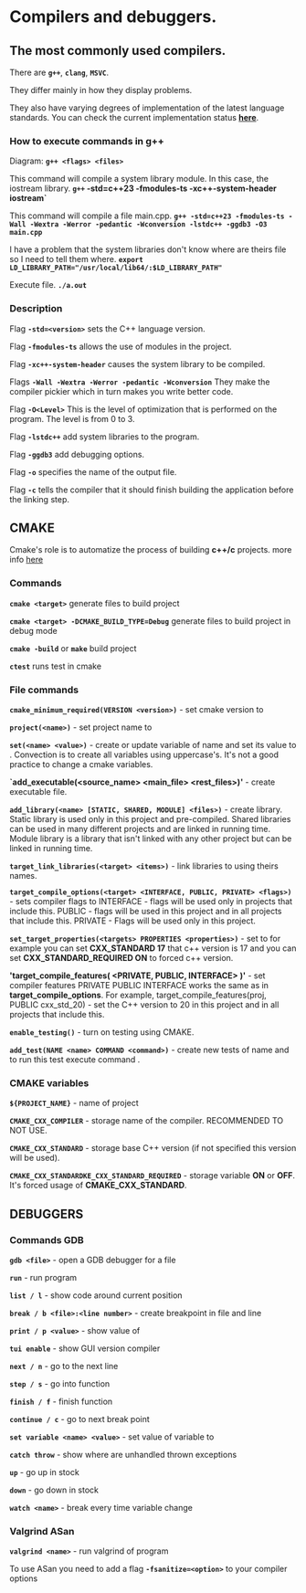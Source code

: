 # Compilers and debuggers.

## The most commonly used compilers.

There are **`g++`**, **`clang`**, **`MSVC`**.

They differ mainly in how they display problems.

They also have varying degrees of implementation of the latest language standards. You can check the current implementation status [**here**](https://en.cppreference.com/w/cpp/compiler_support).

### How to execute commands in g++

Diagram:
**`g++ <flags> <files>`**

This command will compile a system library module. In this case, the iostream library.
**`g++` -std=c++23 -fmodules-ts -xc++-system-header iostream`**

This command will compile a file main.cpp.
**`g++ -std=c++23 -fmodules-ts -Wall -Wextra -Werror -pedantic -Wconversion -lstdc++ -ggdb3 -O3 main.cpp`**

I have a problem that the system libraries don't know where are theirs file so I need to tell them where.
**`export LD_LIBRARY_PATH="/usr/local/lib64/:$LD_LIBRARY_PATH"`**

Execute file.
**`./a.out`**

### Description

Flag 
**`-std=<version>`** 
sets the C++ language version.

Flag 
**`-fmodules-ts`** 
allows the use of modules in the project.

Flag 
**`-xc++-system-header`** 
causes the system library to be compiled.

Flags 
**`-Wall -Wextra -Werror -pedantic -Wconversion`** 
They make the compiler pickier which in turn makes you write better code.

Flag 
**`-O<Level>`** 
This is the level of optimization that is performed on the program. The level is from 0 to 3.
 
Flag 
**`-lstdc++`** 
add system libraries to the program.

Flag 
**`-ggdb3`** 
add debugging options.

Flag
**`-o`** 
specifies the name of the output file.

Flag
**`-c`** 
tells the compiler that it should finish building the application before the linking step.

## CMAKE

Cmake's role is to automatize the process of building **c++/c** projects. 
more info [here](https://cmake.org/cmake/help/latest/manual/cmake-commands.7.html#id4)

### Commands

**`cmake <target>`** generate files to build project

**`cmake <target> -DCMAKE_BUILD_TYPE=Debug`** generate files to build project in debug mode

**`cmake -build`** or **`make`** build project

**`ctest`** runs test in cmake

### File commands

**`cmake_minimum_required(VERSION <version>)`** - set cmake version to <version>

**`project(<name>)`** - set project name to <name>

**`set(<name> <value>)`** - create or update variable of name <name> and set its value to <value>. Convection is to create all variables using uppercase's. It's not a good practice to change a cmake variables.

**`add_executable(<source_name> <main_file> <rest_files>)'** - create executable file.

**`add_library(<name> [STATIC, SHARED, MODULE] <files>)`** - create library. 
Static library is used only in this project and pre-compiled.
Shared libraries can be used in many different projects and are linked in running time.
Module library is a library that isn't linked with any other project but can be linked in running time.

**`target_link_libraries(<target> <items>)`** - link libraries <items> to <target> using theirs names.

**`target_compile_options(<target> <INTERFACE, PUBLIC, PRIVATE> <flags>)`** - sets compiler flags to <target>
INTERFACE - flags will be used only in projects that include this.
PUBLIC - flags will be used in this project and in all projects that include this.
PRIVATE - Flags will be used only in this project.

**`set_target_properties(<targets> PROPERTIES <properties>)`** - set <properties> to <targets> for example
you can set **CXX_STANDARD 17** that c++ version is 17
and you can set **CXX_STANDARD_REQUIRED ON** to forced c++ version.

**'target_compile_features(<target> <PRIVATE, PUBLIC, INTERFACE> <feature>)'** - set compiler features PRIVATE PUBLIC INTERFACE works the same as in **target_compile_options**. For example, target_compile_features(proj, PUBLIC cxx_std_20) - set the C++ version to 20 in this project and in all projects that include this.

**`enable_testing()`** - turn on testing using CMAKE.

**`add_test(NAME <name> COMMAND <command>)`** - create new tests of name <name> and to run this test execute command <command>.

### CMAKE variables

**`${PROJECT_NAME}`** - name of project

**`CMAKE_CXX_COMPILER`** - storage name of the compiler. RECOMMENDED TO NOT USE.

**`CMAKE_CXX_STANDARD`** - storage base C++ version (if not specified this version will be used).

**`CMAKE_CXX_STANDARDKE_CXX_STANDARD_REQUIRED`** - storage variable **ON** or **OFF**. It's forced usage of **CMAKE_CXX_STANDARD**.

## DEBUGGERS

### Commands GDB

**`gdb <file>`** - open a GDB debugger for a file

**`run`** - run program

**`list / l`** - show code around current position

**`break / b <file>:<line number>`** - create breakpoint in file and line

**`print / p <value>`** - show value of <value>

**`tui enable`** - show GUI version compiler

**`next / n`** - go to the next line

**`step / s`** - go into function

**`finish / f`** - finish function 

**`continue / c`** - go to next break point

**`set variable <name> <value>`** - set value of variable <name> to <value>

**`catch throw`** - show where are unhandled thrown exceptions

**`up`** - go up in stock

**`down`** - go down in stock

**`watch <name>`** - break every time variable <name> change 

### Valgrind ASan

**`valgrind <name>`** - run valgrind of program

To use ASan you need to add a flag **`-fsanitize=<option>`** to your compiler options
